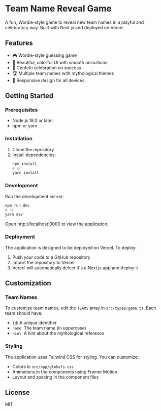 # Team Name Reveal Game

A fun, Wordle-style game to reveal new team names in a playful and celebratory way. Built with Next.js and deployed on Vercel.

## Features

- 🎮 Wordle-style guessing game
- 🎨 Beautiful, colorful UI with smooth animations
- 🎉 Confetti celebration on success
- 🏆 Multiple team names with mythological themes
- 📱 Responsive design for all devices

## Getting Started

### Prerequisites

- Node.js 18.0 or later
- npm or yarn

### Installation

1. Clone the repository
2. Install dependencies:
   ```bash
   npm install
   # or
   yarn install
   ```

### Development

Run the development server:

```bash
npm run dev
# or
yarn dev
```

Open [http://localhost:3000](http://localhost:3000) to view the application.

### Deployment

The application is designed to be deployed on Vercel. To deploy:

1. Push your code to a GitHub repository
2. Import the repository to Vercel
3. Vercel will automatically detect it's a Next.js app and deploy it

## Customization

### Team Names

To customize team names, edit the `TEAMS` array in `src/types/game.ts`. Each team should have:
- `id`: A unique identifier
- `name`: The team name (in uppercase)
- `hint`: A hint about the mythological reference

### Styling

The application uses Tailwind CSS for styling. You can customize:
- Colors in `src/app/globals.css`
- Animations in the components using Framer Motion
- Layout and spacing in the component files

## License

MIT
